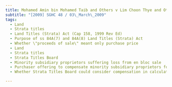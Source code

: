 ```yaml
---
title: Mohamed Amin bin Mohamed Taib and Others v Lim Choon Thye and Others 
subtitle: "[2009] SGHC 48 / 03\_March\_2009"
tags:
  - Land
  - Strata titles
  - Land Titles (Strata) Act (Cap 158, 1999 Rev Ed)
  - Purpose of ss 84A(7) and 84A(8) Land Titles (Strata) Act
  - Whether \"proceeds of sale\" meant only purchase price
  - Land
  - Strata titles
  - Strata Titles Board
  - Minority subsidiary proprietors suffering loss from en bloc sale
  - Purchaser offering to compensate minority subsidiary proprietors for loss
  - Whether Strata Titles Board could consider compensation in calculating \"proceeds of sale\" under s 84A(7) Land Titles (Strata) Act (Cap 158, 1999 Rev Ed)

---
```


